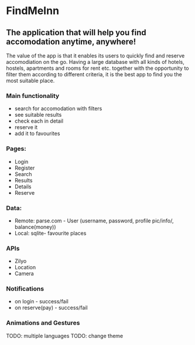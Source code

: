 # FindMeInn
## The application that will help you find accomodation anytime, anywhere!

The value of the app is that it enables its users to quickly find and reserve accomodiation on the go. 
Having a large database with all kinds of hotels, hostels, apartments and rooms for rent etc. together with the opportunity 
to filter them according to different criteria, it is the best app to find you the most suitable place. 

### Main functionality
* search for accomodation with filters
* see suitable results
* check each in detail
* reserve it 
* add it to favourites

### Pages:
* Login
* Register
* Search
* Results
* Details
* Reserve

### Data:
* Remote: parse.com - User (username, password, profile pic/info/, balance(money))
* Local: sqlite- favourite places

### APIs
* Zilyo
* Location
* Camera

### Notifications
* on login - success/fail
* on reserve(pay) - success/fail

### Animations and Gestures

TODO: multiple languages
TODO: change theme
